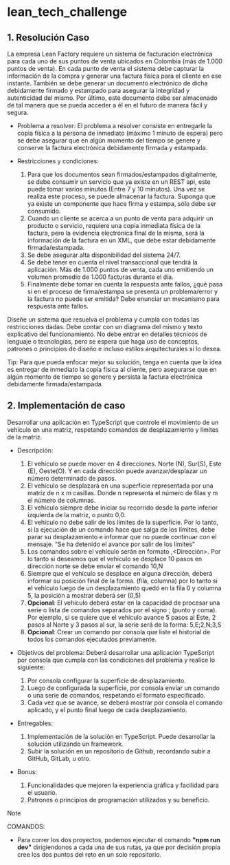 # lean_tech_challenge

## 1. Resolución Caso

La empresa Lean Factory requiere un sistema de facturación electrónica para cada uno de sus puntos de venta ubicados en Colombia (más de 1.000 puntos de venta). En cada punto de venta el sistema debe capturar la información de la compra y generar una factura física para el cliente en ese instante. También se debe generar un documento electrónico de dicha debidamente firmado y estampado para asegurar la integridad y autenticidad del mismo. Por último, este documento debe ser almacenado de tal manera que se pueda acceder a él en el futuro de manera fácil y segura.

- Problema a resolver:
El problema a resolver consiste en entregarle la copia física a la persona de inmediato (máximo 1
minuto de espera) pero se debe asegurar que en algún momento del tiempo se genere y conserve
la factura electrónica debidamente firmada y estampada.

- Restricciones y condiciones:
    1. Para que los documentos sean firmados/estampados digitalmente, se debe consumir un servicio que ya existe en un REST api, este puede tomar varios minutos (Entre 7 y 10 minutos). Una vez se realiza este proceso, se puede almacenar la factura. Suponga que ya existe un componente que hace firma y estampa, sólo debe ser consumido.
    2. Cuando un cliente se acerca a un punto de venta para adquirir un producto o servicio, requiere una copia inmediata física de la factura, pero la evidencia electrónica final de la misma, será la información de la factura en un XML, que debe estar debidamente firmada/estampada.
    3. Se debe asegurar alta disponibilidad del sistema 24/7.
    4. Se debe tener en cuenta el nivel transaccional que tendrá la aplicación. Más de 1.000 puntos de venta, cada uno emitiendo un volumen promedio de 1.000 facturas durante el día.
    5. Finalmente debe tomar en cuenta la respuesta ante fallos, ¿qué pasa si en el proceso de firma/estampa se presenta un problema/error y la factura no puede ser emitida? Debe enunciar un mecanismo para respuesta ante fallos.


Diseñe un sistema que resuelva el problema y cumpla con todas las restricciones dadas. Debe
contar con un diagrama del mismo y texto explicativo del funcionamiento. No debe entrar en
detalles técnicos de lenguaje o tecnologías, pero se espera que haga uso de conceptos, patrones o
principios de diseño e incluso estilos arquitecturales si lo desea.

Tip: Para que pueda enfocar mejor su solución, tenga en cuenta que la idea es entregar de
inmediato la copia física al cliente, pero asegurarse que en algún momento de tiempo se genere y
persista la factura electrónica debidamente firmada/estampada.



## 2. Implementación de caso

Desarrollar una aplicación en TypeScript que controle el movimiento de un vehículo en una matriz,
respetando comandos de desplazamiento y límites de la matriz.

- Descripción:
    1. El vehículo se puede mover en 4 direcciones. Norte (N), Sur(S), Este (E), Oeste(O). Y en cada dirección puede avanzar/desplazar un número determinado de pasos.
    2. El vehículo se desplazará en una superficie representada por una matriz de n x m casillas. Donde n representa el número de filas y m el número de columnas.
    3. El vehículo siempre debe iniciar su recorrido desde la parte inferior izquierda de la matriz, o punto 0,0.
    4. El vehículo no debe salir de los límites de la superficie. Por lo tanto, si la ejecución de un comando hace que salga de los límites, debe parar su desplazamiento e informar que no puede continuar con el mensaje. “Se ha detenido el avance por salir de los límites”
    5. Los comandos sobre el vehículo serán en formato <Desplazamiento>,<Dirección>. Por lo tanto si deseamos que el vehículo se desplace 10 pasos en dirección norte se debe enviar el comando 10,N
    6. Siempre que el vehículo se desplace en alguna dirección, deberá informar su posición final de la forma. (fila, columna) por lo tanto si el vehículo luego de un desplazamiento quedó en la fila 0 y columna 5, la posición a mostrar deberá ser (0,5)
    7. **Opcional**: El vehículo deberá estar en la capacidad de procesar una serie o lista de comandos separados por el signo ; (punto y coma). Por ejemplo, si se quiere que el vehículo avance 5 pasos al Este, 2 pasos al Norte y 3 pasos al sur, la serie será de la forma: 5,E;2,N;3,S
    8. **Opcional**: Crear un comando por consola que liste el historial de todos los comandos ejecutados previamente.

- Objetivos del problema:
Deberá desarrollar una aplicación TypeScript por consola que cumpla con las condiciones del problema y realice lo siguiente:

    1. Por consola configurar la superficie de desplazamiento.
    2. Luego de configurada la superficie, por consola enviar un comando o una serie de comandos, respetando el formato especificado.
    3. Cada vez que se avance, se deberá mostrar por consola el comando aplicado, y el punto final luego de cada desplazamiento.

- Entregables:
    1. Implementación de la solución en TypeScript. Puede desarrollar la solución utilizando un framework.
    2. Subir la solución en un repositorio de Github, recordando subir a GitHub, GitLab, u otro.


- Bonus: 
    1. Funcionalidades que mejoren la experiencia gráfica y facilidad para el usuario.
    2. Patrones o principios de programación utilizados y su beneficio.


> [!NOTE]
> COMANDOS:

- Para correr los dos proyectos, podemos ejecutar el comando **"npm run dev"** dirigiendonos a cada una de sus rutas, ya que por decisión propia cree los dos puntos del reto en un solo repositorio.